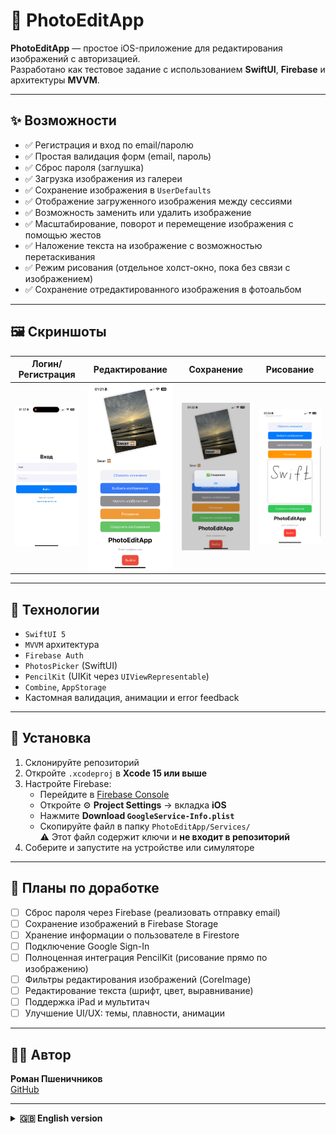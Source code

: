 # 📱 PhotoEditApp

**PhotoEditApp** — простое iOS-приложение для редактирования изображений с авторизацией.  
Разработано как тестовое задание с использованием **SwiftUI**, **Firebase** и архитектуры **MVVM**.

---

## ✨ Возможности

- ✅ Регистрация и вход по email/паролю  
- ✅ Простая валидация форм (email, пароль)  
- ✅ Сброс пароля (заглушка)  
- ✅ Загрузка изображения из галереи  
- ✅ Сохранение изображения в `UserDefaults`  
- ✅ Отображение загруженного изображения между сессиями  
- ✅ Возможность заменить или удалить изображение  
- ✅ Масштабирование, поворот и перемещение изображения с помощью жестов  
- ✅ Наложение текста на изображение с возможностью перетаскивания  
- ✅ Режим рисования (отдельное холст-окно, пока без связи с изображением)  
- ✅ Сохранение отредактированного изображения в фотоальбом

---

## 🖼️ Скриншоты

| Логин/Регистрация | Редактирование | Сохранение | Рисование |
|-------------------|----------------|------------|-----------|
| <img src="Screenshots/login.gif" width="200"/> | <img src="Screenshots/edit.PNG" width="300"/> | <img src="Screenshots/save.PNG" width="300"/> | <img src="Screenshots/draw.PNG" width="300"/> |

---

## 🧱 Технологии

- `SwiftUI 5`
- `MVVM` архитектура
- `Firebase Auth`
- `PhotosPicker` (SwiftUI)
- `PencilKit` (UIKit через `UIViewRepresentable`)
- `Combine`, `AppStorage`
- Кастомная валидация, анимации и error feedback

---

## 🚀 Установка

1. Склонируйте репозиторий
2. Откройте `.xcodeproj` в **Xcode 15 или выше** 
3. Настройте Firebase:
   - Перейдите в [Firebase Console](https://console.firebase.google.com/)
   - Откройте ⚙️ **Project Settings** → вкладка **iOS**
   - Нажмите **Download `GoogleService-Info.plist`**
   - Скопируйте файл в папку `PhotoEditApp/Services/`  
     ⚠️ Этот файл содержит ключи и **не входит в репозиторий**
4. Соберите и запустите на устройстве или симуляторе
---

## 🔧 Планы по доработке

- [ ] Сброс пароля через Firebase (реализовать отправку email)  
- [ ] Сохранение изображений в Firebase Storage  
- [ ] Хранение информации о пользователе в Firestore  
- [ ] Подключение Google Sign-In  
- [ ] Полноценная интеграция PencilKit (рисование прямо по изображению)  
- [ ] Фильтры редактирования изображений (CoreImage)  
- [ ] Редактирование текста (шрифт, цвет, выравнивание)  
- [ ] Поддержка iPad и мультитач  
- [ ] Улучшение UI/UX: темы, плавности, анимации

---

## 👨‍💻 Автор

**Роман Пшеничников**  
[GitHub](https://github.com/Stockholm19)

---

<details>
<summary><strong>🇬🇧 English version</strong></summary>

<br>

# 📱 PhotoEditApp

**PhotoEditApp** is a simple iOS application for image editing with basic authentication.  
It was developed as a test project using **SwiftUI**, **Firebase**, and the **MVVM** architecture.

---

## ✨ Features

- ✅ Email/password registration and login  
- ✅ Basic form validation (email and password)  
- ✅ Password reset (placeholder)  
- ✅ Select an image from the photo library  
- ✅ Save the selected image to `UserDefaults`  
- ✅ Image persists between sessions  
- ✅ Replace or delete the image  
- ✅ Scale, rotate, and move the image using gestures  
- ✅ Add text overlay with drag support  
- ✅ Drawing canvas (PencilKit, currently not bound to image)  
- ✅ Save the final edited image to the photo library

---

## 🖼️ Screenshots

| Login / Sign up | Editing | Saving | Drawing |
|------------------|---------|--------|---------|
| <img src="Screenshots/login.gif" width="200"/> | <img src="Screenshots/edit.PNG" width="300"/> | <img src="Screenshots/save.PNG" width="300"/> | <img src="Screenshots/draw.PNG" width="300"/> |

---

## 🧱 Technologies

- `SwiftUI 5`  
- MVVM architecture  
- `Firebase Auth`  
- `PhotosPicker` (SwiftUI)  
- `PencilKit` (via `UIViewRepresentable`)  
- `Combine`, `AppStorage`  
- Custom form validation, animations, and error feedback

---

## 🚀 Installation

1. Clone the repository
2. Open `.xcodeproj` in **Xcode 15 or later**
3. Set up Firebase:
   - Go to [Firebase Console](https://console.firebase.google.com/)
   - Open ⚙️ **Project Settings** → **iOS** tab
   - Click **Download `GoogleService-Info.plist`**
   - Move the file to `PhotoEditApp/Services/`  
     ⚠️ This file contains secrets and is **excluded from the repository**
4. Build and run on a device or simulator
---

## 🔧 Future Improvements

- [ ] Enable password reset via Firebase  
- [ ] Upload images to Firebase Storage  
- [ ] Store user info in Firestore  
- [ ] Add Google Sign-In  
- [ ] Fully integrate PencilKit (draw directly on image)  
- [ ] Apply image filters via CoreImage  
- [ ] Text styling: font, color, alignment  
- [ ] iPad support and multitouch  
- [ ] Improve UI/UX (themes, animations, polish)

---

## 👨‍💻 Author

**Roman Pshenichnikov**  
[GitHub](https://github.com/Stockholm19)

</details>
